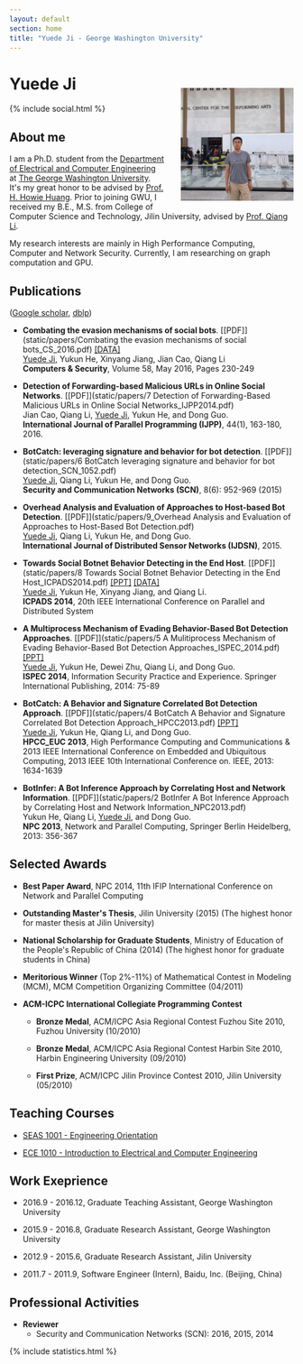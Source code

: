 ```yaml
---
layout: default
section: home
title: "Yuede Ji - George Washington University"
---
```

<img src="static/info/profile.jpg" class="img-thumbnail" width="200px" style="float:right; margin-left:30px; margin-top:50px; margin-bottom:10px;">

# Yuede Ji
{% include social.html %}


## About me
I am a Ph.D. student from the [Department of Electrical and Computer Engineering](https://www.ece.gwu.edu) at [The George Washington University](https://www.gwu.edu). It's my great honor to be advised by [Prof. H. Howie Huang](https://csl.seas.gwu.edu). Prior to joining GWU, I received my B.E., M.S. from College of Computer Science and Technology, Jilin University, advised by [Prof. Qiang Li](http://cs.jlu.edu.cn/?mod=teacher&act=view&id=69).

My research interests are mainly in High Performance Computing, Computer and Network Security. Currently, I am researching on graph computation and GPU.

## Publications 
([Google scholar](https://scholar.google.com/citations?user=1-GjVYgAAAAJ&hl=en&oi=ao), [dblp](http://dblp.uni-trier.de/pers/hd/j/Ji:Yuede))

* **Combating the evasion mechanisms of social bots**. [[PDF]](static/papers/Combating the evasion mechanisms of social bots_CS_2016.pdf) [[DATA]](https://yuede.github.io/open_source.html)<br/><u>Yuede Ji</u>, Yukun He, Xinyang Jiang, Jian Cao, Qiang Li<br/> <strong>Computers & Security</strong>, Volume 58, May 2016, Pages 230-249<br/>

* **Detection of Forwarding-based Malicious URLs in Online Social Networks**. [[PDF]](static/papers/7 Detection of Forwarding-Based Malicious URLs in Online Social Networks_IJPP2014.pdf)<br/>Jian Cao, Qiang Li, <u>Yuede Ji</u>, Yukun He, and Dong Guo.<br/><strong>International Journal of Parallel Programming (IJPP)</strong>, 44(1), 163-180, 2016.

* **BotCatch: leveraging signature and behavior for bot detection**. [[PDF]](static/papers/6 BotCatch leveraging signature and behavior for bot detection_SCN_1052.pdf)<br/><u>Yuede Ji</u>, Qiang Li, Yukun He, and Dong Guo.<br/><strong>Security and Communication Networks (SCN)</strong>, 8(6): 952-969 (2015) 

* **Overhead Analysis and Evaluation of Approaches to Host-based Bot Detection**. [[PDF]](static/papers/9_Overhead Analysis and Evaluation of Approaches to Host-Based Bot Detection.pdf)<br/><u>Yuede Ji</u>, Qiang Li, Yukun He, and Dong Guo.<br/><strong>International Journal of Distributed Sensor Networks (IJDSN)</strong>, 2015. 

* **Towards Social Botnet Behavior Detecting in the End Host**. [[PDF]](static/papers/8 Towards Social Botnet Behavior Detecting in the End Host_ICPADS2014.pdf) [[PPT]](static/papers/8_Social_Botnet_ICPADS_2014_slides.pdf) [[DATA]](https://yuede.github.io/open_source.html)<br/><u>Yuede Ji</u>, Yukun He, Xinyang Jiang, and Qiang Li.<br/><strong>ICPADS 2014</strong>, 20th IEEE International Conference on Parallel and Distributed System 

* **A Multiprocess Mechanism of Evading Behavior-Based Bot Detection Approaches**. [[PDF]](static/papers/5 A Mulitiprocess Mechanism of Evading Behavior-Based Bot Detection Approaches_ISPEC_2014.pdf) [[PPT]](static/papers/5_multiproces_ispec14.pptx) <br/><u>Yuede Ji</u>, Yukun He, Dewei Zhu, Qiang Li, and Dong Guo.<br/><strong>ISPEC 2014</strong>, Information Security Practice and Experience. Springer International Publishing, 2014: 75-89  

* **BotCatch: A Behavior and Signature Correlated Bot Detection Approach**. [[PDF]](static/papers/4 BotCatch A Behavior and Signature Correlated Bot Detection Approach_HPCC2013.pdf) [[PPT]](static/papers/4_botcatch_report-final.pptx)<br/><u>Yuede Ji</u>, Yukun He, Qiang Li, and Dong Guo.<br/><strong>HPCC_EUC 2013</strong>, High Performance Computing and Communications & 2013 IEEE International Conference on Embedded and Ubiquitous Computing, 2013 IEEE 10th International Conference on. IEEE, 2013: 1634-1639

* **BotInfer: A Bot Inference Approach by Correlating Host and Network Information**.  [[PDF]](static/papers/2 BotInfer A Bot Inference Approach by Correlating Host and Network Information_NPC2013.pdf)<br/>Yukun He, Qiang Li, <u>Yuede Ji</u>, and Dong Guo.<br/><strong>NPC 2013</strong>, Network and Parallel Computing, Springer Berlin Heidelberg, 2013: 356-367  

## Selected Awards
* **Best Paper Award**, NPC 2014, 11th IFIP International Conference on Network and Parallel Computing 

* **Outstanding Master's Thesis**, Jilin University (2015) (The highest honor for master thesis at Jilin University)

* **National Scholarship for Graduate Students**, Ministry of Education of the People's Republic of China (2014) (The highest honor for graduate students in China)

* **Meritorious Winner** (Top 2%-11%) of Mathematical Contest in Modeling (MCM), MCM Competition Organizing Committee (04/2011)

* **ACM-ICPC International Collegiate Programming Contest**
    * **Bronze Medal**, ACM/ICPC Asia Regional Contest Fuzhou Site 2010, Fuzhou University (10/2010)

    * **Bronze Medal**, ACM/ICPC Asia Regional Contest Harbin Site 2010, Harbin Engineering University (09/2010)
    
    * **First Prize**, ACM/ICPC Jilin Province Contest 2010, Jilin University (05/2010)

## Teaching Courses
* [SEAS 1001 - Engineering Orientation](https://www.seas.gwu.edu/~seas001/fall16/)

* [ECE 1010 - Introduction to Electrical and Computer Engineering](https://www.seas.gwu.edu/~ece001/)

## Work Exeprience
* 2016.9 - 2016.12, Graduate Teaching Assistant, George Washington University

* 2015.9 - 2016.8, Graduate Research Assistant, George Washington University

* 2012.9 - 2015.6, Graduate Research Assistant, Jilin University

* 2011.7 - 2011.9, Software Engineer (Intern), Baidu, Inc. (Beijing, China)

## Professional Activities

* **Reviewer** 
    * Security and Communication Networks (SCN): 2016, 2015, 2014
  

{% include statistics.html %}

